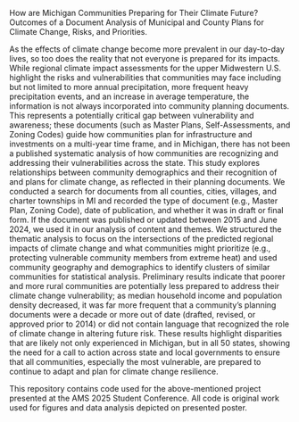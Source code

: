 How are Michigan Communities Preparing for Their Climate Future? ​Outcomes of a Document Analysis of Municipal and County Plans for Climate Change, Risks, and Priorities.​

As the effects of climate change become more prevalent in our day-to-day lives, so too does the reality that not everyone is prepared for its impacts. While regional climate impact assessments for the upper Midwestern U.S. highlight the risks and vulnerabilities that communities may face including but not limited to more annual precipitation, more frequent heavy precipitation events, and an increase in average temperature, the information is not always incorporated into community planning documents. This represents a potentially critical gap between vulnerability and awareness; these documents (such as Master Plans, Self-Assessments, and Zoning Codes) guide how communities plan for infrastructure and investments on a multi-year time frame, and in Michigan, there has not been a published systematic analysis of how communities are recognizing and addressing their vulnerabilities across the state. This study explores relationships between community demographics and their recognition of and plans for climate change, as reflected in their planning documents. We conducted a search for documents from all counties, cities, villages, and charter townships in MI and recorded the type of document (e.g., Master Plan, Zoning Code), date of publication, and whether it was in draft or final form. If the document was published or updated between 2015 and June 2024, we used it in our analysis of content and themes. We structured the thematic analysis to focus on the intersections of the predicted regional impacts of climate change and what communities might prioritize (e.g., protecting vulnerable community members from extreme heat) and used community geography and demographics to identify clusters of similar communities for statistical analysis. Preliminary results indicate that poorer and more rural communities are potentially less prepared to address their climate change vulnerability; as median household income and population density decreased, it was far more frequent that a community’s planning documents were a decade or more out of date (drafted, revised, or approved prior to 2014) or did not contain language that recognized the role of climate change in altering future risk. These results highlight disparities that are likely not only experienced in Michigan, but in all 50 states, showing the need for a call to action across state and local governments to ensure that all communities, especially the most vulnerable, are prepared to continue to adapt and plan for climate change resilience.

This repository contains code used for the above-mentioned project presented at the AMS 2025 Student Conference. All code is original work used for figures and data analysis depicted on presented poster.
